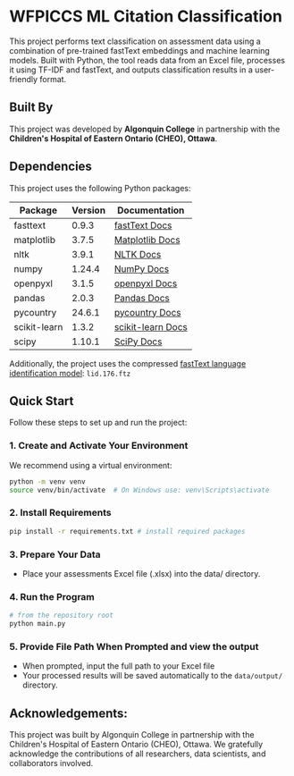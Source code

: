 # WFPICCS ML Citation Classification

This project performs text classification on assessment data using a combination of pre-trained fastText embeddings and machine learning models. Built with Python, the tool reads data from an Excel file, processes it using TF-IDF and fastText, and outputs classification results in a user-friendly format.

## Built By

This project was developed by **Algonquin College** in partnership with the **Children's Hospital of Eastern Ontario (CHEO), Ottawa**.

## Dependencies

This project uses the following Python packages:

| Package         | Version | Documentation |
|----------------|---------|----------------|
| fasttext       | 0.9.3   | [fastText Docs](https://fasttext.cc/docs/en/support.html) |
| matplotlib     | 3.7.5   | [Matplotlib Docs](https://matplotlib.org/stable/index.html) |
| nltk           | 3.9.1   | [NLTK Docs](https://www.nltk.org/) |
| numpy          | 1.24.4  | [NumPy Docs](https://numpy.org/doc/) |
| openpyxl       | 3.1.5   | [openpyxl Docs](https://openpyxl.readthedocs.io/en/stable/) |
| pandas         | 2.0.3   | [Pandas Docs](https://pandas.pydata.org/docs/) |
| pycountry      | 24.6.1  | [pycountry Docs](https://pypi.org/project/pycountry/) |
| scikit-learn   | 1.3.2   | [scikit-learn Docs](https://scikit-learn.org/stable/documentation.html) |
| scipy          | 1.10.1  | [SciPy Docs](https://docs.scipy.org/doc/scipy/) |

Additionally, the project uses the compressed  [fastText language identification model](https://fasttext.cc/docs/en/language-identification.html): `lid.176.ftz`

## Quick Start

Follow these steps to set up and run the project:

### 1. Create and Activate Your Environment

We recommend using a virtual environment:

```bash
python -m venv venv
source venv/bin/activate  # On Windows use: venv\Scripts\activate
```

### 2. Install Requirements
```bash
pip install -r requirements.txt # install required packages
```

### 3. Prepare Your Data
- Place your assessments Excel file (.xlsx) into the data/ directory.

### 4. Run the Program
```bash
# from the repository root
python main.py
```

### 5. Provide File Path When Prompted and view the output
- When prompted, input the full path to your Excel file
- Your processed results will be saved automatically to the `data/output/` directory.

## Acknowledgements:
This project was built by Algonquin College in partnership with the Children's Hospital of Eastern Ontario (CHEO), Ottawa. We gratefully acknowledge the contributions of all researchers, data scientists, and collaborators involved.
